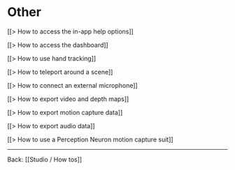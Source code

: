 # Other

[[> How to access the in-app help options]]

[[> How to access the dashboard]]

[[> How to use hand tracking]]

[[> How to teleport around a scene]]

[[> How to connect an external microphone]]

[[> How to export video and depth maps]]

[[> How to export motion capture data]]

[[> How to export audio data]]

<!--
[[> How to use Mixed Reality mode]]
-->

<!--
[[> How to use Vive trackers for full body tracking]]
-->

[[> How to use a Perception Neuron motion capture suit]]

---

Back: [[Studio / How tos]]
